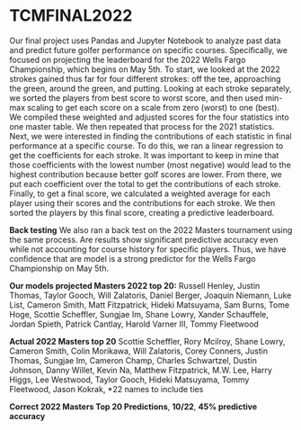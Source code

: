 # TCMFINAL2022

Our final project uses Pandas and Jupyter Notebook to analyze past data and predict future golfer performance on specific courses. Specifically, we focused on projecting the leaderboard for the 2022 Wells Fargo Championship, which begins on May 5th. To start, we looked at the 2022 strokes gained thus far for four different strokes: off the tee, approaching the green, around the green, and putting. Looking at each stroke separately, we sorted the players from best score to worst score, and then used min-max scaling to get each score on a scale from zero (worst) to one (best). We compiled these weighted and adjusted scores for the four statistics into one master table. We then repeated that process for the 2021 statistics. Next, we were interested in finding the contributions of each statistic in final performance at a specific course. To do this, we ran a linear regression to get the coefficients for each stroke. It was important to keep in mine that those coefficients with the lowest number (most negative) would lead to the highest contribution because better golf scores are lower. From there, we put each coefficient over the total to get the contributions of each stroke. Finally, to get a final score, we calculated a weighted average for each player using their scores and the contributions for each stroke. We then sorted the players by this final score, creating a predictive leaderboard. 

**Back testing**
We also ran a back test on the 2022 Masters tournament using the same process. Are results show significant predictive accuracy even while not accounting for course history for specific players. Thus, we have confidence that are model is a strong predictor for the Wells Fargo Championship on May 5th.


**Our models projected Masters 2022 top 20:**
Russell Henley,
Justin Thomas,
Taylor Gooch,
Will Zalatoris,
Daniel Berger,
Joaquin Niemann,
Luke List,
Cameron Smith,
Matt Fitzpatrick,
Hideki Matsuyama,
Sam Burns,
Tome Hoge,
Scottie Scheffler,
Sungjae Im,
Shane Lowry,
Xander Schauffele,
Jordan Spieth,
Patrick Cantlay,
Harold Varner III,
Tommy Fleetwood

**Actual 2022 Masters top 20**
Scottie Scheffler,
Rory Mcilroy,
Shane Lowry,
Cameron Smith,
Colin Morikawa,
Will Zalatoris,
Corey Conners,
Justin Thomas,
Sungjae Im,
Cameron Champ,
Charles Schwartzel,
Dustin Johnson,
Danny Willet,
Kevin Na,
Matthew Fitzpatrick,
M.W. Lee,
Harry Higgs,
Lee Westwood,
Taylor Gooch,
Hideki Matsuyama,
Tommy Fleetwood,
Jason Kokrak,
*22 names to include ties

**Correct 2022 Masters Top 20 Predictions**,
**10/22**,
**45% predictive accuracy**
